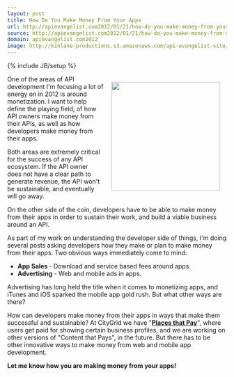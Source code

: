 ```yaml
---
layout: post
title: How Do You Make Money From Your Apps
url: http://apievangelist.com2012/01/21/how-do-you-make-money-from-your-apps/
source: http://apievangelist.com2012/01/21/how-do-you-make-money-from-your-apps/
domain: apievangelist.com2012
image: http://kinlane-productions.s3.amazonaws.com/api-evangelist-site/blog/Hundred-dollar-bill.jpg
---
```

{% include JB/setup %}
<p><img style="padding: 15px;" src="http://kinlane-productions.s3.amazonaws.com/Hundred-dollar-bill.jpg" alt="" width="250" align="right" /></p>
<p>One of the areas of API development I'm focusing a lot of energy on in 2012 is around monetization.  I want to help define the playing field, of how API owners make money from their APIs, as well as how developers make money from their apps.</p>
<p>Both areas are extremely critical for the success of any API ecosystem.  If the API owner does not have a clear path to generate revenue, the API won't be sustainable, and eventually will go away.</p>
<p>On the other side of the coin, developers have to be able to make money from their apps in order to sustain their work, and build a viable business around an API.</p>
<p>As part of my work on understanding the developer side of things, I'm doing several posts asking developers how they make or plan to make money from their apps. Two obvious ways immediately come to mind:</p>
<ul class="mainlist">
<li><strong>App Sales </strong>- Download and service based fees around apps.</li>
<li><strong>Advertising</strong> - Web and mobile ads in apps.</li>
</ul>
<p>Advertising has long held the title when it comes to monetizing apps, and iTunes and iOS sparked the mobile app gold rush.  But what other ways are there?</p>
<p>How can developers make money from their apps in ways that make them successful and sustainable? At CityGrid we have "<strong><a title="Places that Pay" href="http://docs.citygridmedia.com/display/citygridv2/Places+that+Pay">Places that Pay</a></strong>", where users get paid for showing certain business profiles, and we are working on other versions of "Content that Pays", in the future.  But there has to be other innovative ways to make money from web and mobile app development.</p>
<p><strong>Let me know how you are making money from your apps!</strong></p>
